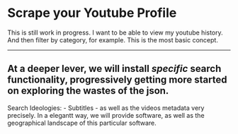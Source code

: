 # Scrape your Youtube Profile

This is still work in progress. I want to be able to view my youtube history.
And then filter by category, for example. This is the most basic concept.

  ----
 At a deeper lever, we will install _specific_
search functionality, progressively getting more started on exploring the wastes of the json.
  ----

 Search Ideologies:
                        -  Subtitles
                        - as well as the videos metadata very precisely. In a elegantt way, we will provide software, as well as the geographical landscape
                        of this particular software.

